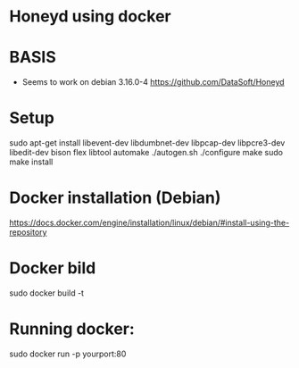 # Honeyd using docker

# BASIS
* Seems to work on debian 3.16.0-4
https://github.com/DataSoft/Honeyd

# Setup
sudo apt-get install libevent-dev libdumbnet-dev libpcap-dev libpcre3-dev libedit-dev bison flex libtool automake
./autogen.sh
./configure
make
sudo make install

# Docker installation (Debian)
https://docs.docker.com/engine/installation/linux/debian/#install-using-the-repository

# Docker bild
sudo docker build -t <name> <folder>

# Running docker:
sudo docker run -p yourport:80 <name>

# 

